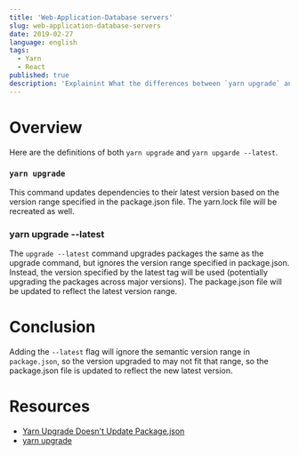 ```yaml
---
title: 'Web-Application-Database servers'
slug: web-application-database-servers
date: 2019-02-27
language: english
tags:
  - Yarn
  - React
published: true
description: 'Explainint What the differences between `yarn upgrade` and `yarn upgrade --latest` are. Incidentally, You can learn why yarn upgrade dose not update package.json.'
---
```


# Overview

Here are the definitions of both `yarn upgrade` and `yarn upgarde --latest`.

### `yarn upgrade`

This command updates dependencies to their latest version based on the version range specified in the package.json file. The yarn.lock file will be recreated as well.

### yarn upgrade --latest

The `upgrade --latest` command upgrades packages the same as the upgrade command, but ignores the version range specified in package.json. Instead, the version specified by the latest tag will be used (potentially upgrading the packages across major versions).
The package.json file will be updated to reflect the latest version range.

# Conclusion

Adding the `--latest` flag will ignore the semantic version range in `package.json`, so the version upgraded to may not fit that range, so the package.json file is updated to reflect the new latest version.

# Resources

- [Yarn Upgrade Doesn't Update Package.json](https://github.com/yarnpkg/yarn/issues/3266)
- [yarn upgrade](https://classic.yarnpkg.com/en/docs/cli/upgrade)
